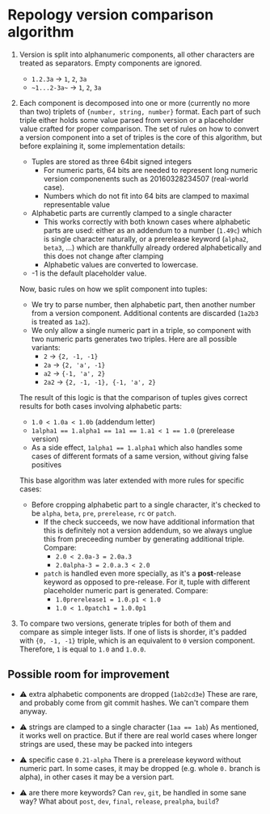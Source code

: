 # Repology version comparison algorithm

1. Version is split into alphanumeric components, all other characters
   are treated as separators. Empty components are ignored.

   * ```1.2.3a``` → ```1```, ```2```, ```3a```
   * ```~1...2-3a~``` → ```1```, ```2```, ```3a```

2. Each component is decomposed into one or more (currently no more
   than two) triplets of ```{number, string, number}``` format. Each
   part of such triple either holds some value parsed from version
   or a placeholder value crafted for proper comparison. The set of
   rules on how to convert a version component into a set of triples
   is the core of this algorithm, but before explaining it, some
   implementation details:

   * Tuples are stored as three 64bit signed integers
     * For numeric parts, 64 bits are needed to represent long numeric
       version componenents such as 20160328234507 (real-world case).
     * Numbers which do not fit into 64 bits are clamped to maximal
       representable value
   * Alphabetic parts are currently clamped to a single character
     * This works correctly with both known cases where alphabetic
       parts are used: either as an addendum to a number (```1.49c```)
       which is single character naturally, or a prerelease keyword
       (```alpha2```, ```beta3```, ...) which are thankfully already
       ordered alphabetically and this does not change after clamping
     * Alphabetic values are converted to lowercase.
   * -1 is the default placeholder value.

   Now, basic rules on how we split component into tuples:

   * We try to parse number, then alphabetic part, then another
     number from a version component. Additional contents are
     discarded (```1a2b3``` is treated as ```1a2```).
   * We only allow a single numeric part in a triple, so component
     with two numeric parts generates two triples. Here are all
     possible variants:
     * ```2``` → ```{2, -1, -1}```
     * ```2a``` → ```{2, 'a', -1}```
     * ```a2``` → ```{-1, 'a', 2}```
     * ```2a2``` → ```{2, -1, -1}, {-1, 'a', 2}```

   The result of this logic is that the comparison of tuples gives
   correct results for both cases involving alphabetic parts:

   * ```1.0 < 1.0a < 1.0b``` (addendum letter)
   * ```1alpha1 == 1.alpha1 == 1a1 == 1.a1 < 1 == 1.0``` (prerelease version)
   * As a side effect, ```1alpha1 == 1.alpha1``` which also handles some cases
     of different formats of a same version, without giving false positives

   This base algorithm was later extended with more rules for specific cases:

   * Before cropping alphabetic part to a single character, it's checked to
     be ```alpha```, ```beta```, ```pre```, ```prerelease```, ```rc``` or
     ```patch```.
     * If the check succeeds, we now have additional information that this is
       definitely not a version addendum, so we always unglue this from
       preceeding number by generating additional triple. Compare:
       * ```2.0 < 2.0a-3 = 2.0a.3```
       * ```2.0alpha-3 = 2.0.a.3 < 2.0```
     * ```patch``` is handled even more specially, as it's a
       __post__-release keyword as opposed to pre-release. For it, tuple
       with different placeholder numeric part is generated. Compare:
       * ```1.0prerelease1 = 1.0.p1 < 1.0```
       * ```1.0 < 1.0patch1 = 1.0.0p1```

3. To compare two versions, generate triples for both of them and compare
   as simple integer lists. If one of lists is shorder, it's padded with
   ```{0, -1, -1}``` triple, which is an equivalent to ```0``` version
   component. Therefore, ```1``` is equal to ```1.0``` and ```1.0.0```.

## Possible room for improvement

* :warning: extra alphabetic components are dropped (```1ab2cd3e```)
  These are rare, and probably come from git commit hashes. We can't
  compare them anyway.

* :warning: strings are clamped to a single character (```1aa == 1ab```)
  As mentioned, it works well on practice. But if there are real
  world cases where longer strings are used, these may be packed
  into integers

* :warning: specific case ```0.21-alpha```
   There is a prerelease keyword without numeric part. In some cases, it
   may be dropped (e.g. whole ```0.``` branch is alpha), in other cases
   it may be a version part.

* :warning: are there more keywords?
   Can ```rev```, ```git```, be handled in some sane way? What about
   ```post```, ```dev```, ```final```, ```release```, ```prealpha```,
   ```build```?
